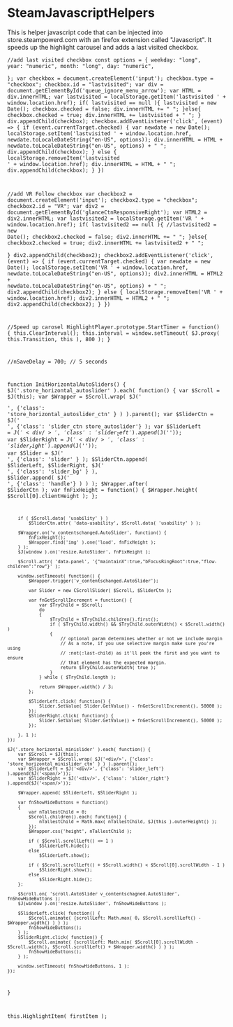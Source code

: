 # SteamJavascriptHelpers
This is helper javascript code that can be injected into store.steampowerd.com with an firefox extension called "Javascript".
It speeds up the highlight carousel and adds a last visited checkbox.

<code>//add last visited checkbox
const options = {
  weekday: "long",
  year: "numeric",
  month: "long",
  day: "numeric",	
};
var checkbox = document.createElement('input');
checkbox.type = "checkbox";
checkbox.id = "lastvisited";
var div = document.getElementById('queue_ignore_menu_arrow');
var HTML = div.innerHTML; 
var lastvisited = localStorage.getItem('lastvisited ' + window.location.href);
if( lastvisited == null ){
 lastvisited = new Date();
 checkbox.checked = false;
 div.innerHTML += " ";
}else{
	checkbox.checked = true;
	div.innerHTML += lastvisited + " ";	
}
div.appendChild(checkbox);
checkbox.addEventListener('click', (event) => {
  if (event.currentTarget.checked) {
		var newdate = new Date();
		localStorage.setItem('lastvisited ' + window.location.href, newdate.toLocaleDateString("en-US", options));
	  div.innerHTML = HTML + newdate.toLocaleDateString("en-US", options) + " ";
	  div.appendChild(checkbox);
  } else {
    localStorage.removeItem('lastvisited ' + window.location.href);
		div.innerHTML = HTML + " ";
		div.appendChild(checkbox);
  }
})

//add VR Follow checkbox
var checkbox2 = document.createElement('input');
checkbox2.type = "checkbox";
checkbox2.id = "VR";
var div2 = document.getElementById('glanceCtnResponsiveRight');
var HTML2 = div2.innerHTML; 
var lastvisited2 = localStorage.getItem('VR ' + window.location.href);
if( lastvisited2 == null ){
 //lastvisited2 = new Date();
 checkbox2.checked = false;
 div2.innerHTML += " ";
}else{
	checkbox2.checked = true;
	div2.innerHTML += lastvisited2 + " ";	
}
div2.appendChild(checkbox2);
checkbox2.addEventListener('click', (event) => {
  if (event.currentTarget.checked) {
		var newdate = new Date();
		localStorage.setItem('VR ' + window.location.href, newdate.toLocaleDateString("en-US", options));
	  div2.innerHTML = HTML2 + newdate.toLocaleDateString("en-US", options) + " ";
	  div2.appendChild(checkbox2);
  } else {
    localStorage.removeItem('VR ' + window.location.href);
		div2.innerHTML = HTML2 + " ";
		div2.appendChild(checkbox2);
  }
})

//Speed up carosel
HighlightPlayer.prototype.StartTimer = function()
{
	this.ClearInterval();
	this.interval = window.setTimeout( $J.proxy( this.Transition, this ), 800 );
}

//nSaveDelay = 700; // 5 seconds

function InitHorizontalAutoSliders()
{
	$J('.store_horizontal_autoslider' ).each( function() {
		var $Scroll = $J(this);
		var $Wrapper = $Scroll.wrap( $J('<div/>', {'class': 'store_horizontal_autoslider_ctn' } ) ).parent();
		var $SliderCtn = $J('<div/>', {'class': 'slider_ctn store_autoslider'} );
		var $SliderLeft = $J('<div/>', {'class': 'slider_left'} ).append($J('<span/>'));
		var $SliderRight = $J('<div/>', {'class': 'slider_right'} ).append($J('<span/>'));
		var $Slider = $J('<div/>', {'class': 'slider' } );
		$SliderCtn.append(
			$SliderLeft, $SliderRight,
			$J('<div/>', {'class': 'slider_bg' } ),
			$Slider.append( $J('<div/>', {'class': 'handle'} ) )
		);
		$Wrapper.after( $SliderCtn );
		var fnFixHeight = function() { $Wrapper.height( $Scroll[0].clientHeight ); };

		if ( $Scroll.data( 'usability' ) )
			$SliderCtn.attr( 'data-usability', $Scroll.data( 'usability' ) );

		$Wrapper.on('v_contentschanged.AutoSlider', function() {
			fnFixHeight();
			$Wrapper.find('img' ).one('load', fnFixHeight );
		} );
		$J(window ).on('resize.AutoSlider', fnFixHeight );

		$Scroll.attr( 'data-panel', '{"maintainX":true,"bFocusRingRoot":true,"flow-children":"row"}' );

		window.setTimeout( function() {
			$Wrapper.trigger('v_contentschanged.AutoSlider');

			var Slider = new CScrollSlider( $Scroll, $SliderCtn );

			var fnGetScrollIncrement = function() {
				var $TryChild = $Scroll;
				do
				{
					$TryChild = $TryChild.children().first();
					if ( $TryChild.width() && $TryChild.outerWidth() < $Scroll.width() )
					{
						// optional param determines whether or not we include margin
						// As a note, if you use selective margin make sure you're using
						// :not(:last-child) as it'll peek the first and you want to ensure
						// that element has the expected margin.
						return $TryChild.outerWidth( true );
					}
				} while ( $TryChild.length );

				return $Wrapper.width() / 3;
			};

			$SliderLeft.click( function() {
				Slider.SetValue( Slider.GetValue() - fnGetScrollIncrement(), 50000 );
			});
			$SliderRight.click( function() {
				Slider.SetValue( Slider.GetValue() + fnGetScrollIncrement(), 50000 );
			});

		}, 1 );
	});

	$J('.store_horizontal_minislider' ).each( function() {
		var $Scroll = $J(this);
		var $Wrapper = $Scroll.wrap( $J('<div/>', {'class': 'store_horizontal_minislider_ctn' } ) ).parent();
		var $SliderLeft = $J('<div/>', {'class': 'slider_left'} ).append($J('<span/>'));
		var $SliderRight = $J('<div/>', {'class': 'slider_right'} ).append($J('<span/>'));

		$Wrapper.append( $SliderLeft, $SliderRight );

		var fnShowHideButtons = function()
		{
			var nTallestChild = 0;
			$Scroll.children().each( function() {
				nTallestChild = Math.max( nTallestChild, $J(this ).outerHeight() );
			});
			$Wrapper.css('height', nTallestChild );

			if ( $Scroll.scrollLeft() <= 1 )
				$SliderLeft.hide();
			else
				$SliderLeft.show();

			if ( $Scroll.scrollLeft() + $Scroll.width() < $Scroll[0].scrollWidth - 1 )
				$SliderRight.show();
			else
				$SliderRight.hide();
		};

		$Scroll.on( 'scroll.AutoSlider v_contentschagned.AutoSlider', fnShowHideButtons );
		$J(window ).on('resize.AutoSlider', fnShowHideButtons );

		$SliderLeft.click( function() {
			$Scroll.animate( {scrollLeft: Math.max( 0, $Scroll.scrollLeft() - $Wrapper.width() ) } );
			fnShowHideButtons();
		} );
		$SliderRight.click( function() {
			$Scroll.animate( {scrollLeft: Math.min( $Scroll[0].scrollWidth - $Scroll.width(), $Scroll.scrollLeft() + $Wrapper.width() ) } );
			fnShowHideButtons();
		} );

		window.setTimeout( fnShowHideButtons, 1 );
	});
}

this.HighlightItem( firstItem );
</code>
